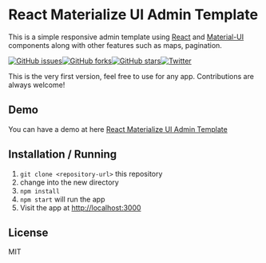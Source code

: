 React Materialize UI Admin Template
================================

This is a simple responsive admin template using [React](https://facebook.github.io/react/) and [Material-UI](http://www.material-ui.com/) components along with other features such as maps, pagination.

[![GitHub issues](https://img.shields.io/github/issues/sumn2u/react-materialize-admin-template.svg)](https://github.com/sumn2u/react-materialize-admin-template/issues)[![GitHub forks](https://img.shields.io/github/forks/sumn2u/react-materialize-admin-template.svg)](https://github.com/sumn2u/react-materialize-admin-template/network)[![GitHub stars](https://img.shields.io/github/stars/sumn2u/react-materialize-admin-template.svg)](https://github.com/sumn2u/react-materialize-admin-template/stargazers)[![Twitter](https://img.shields.io/twitter/url/https/github.com/sumn2u/react-materialize-admin-template.svg?style=social)](https://twitter.com/intent/tweet?text=Wow:&url=%5Bobject%20Object%5D)

This is the very first version, feel free to use for any app. Contributions are always welcome!

Demo
----

You can have a demo at here [React Materialize UI Admin Template](https://sumn2u.github.io/react-materialize-admin-template/)


Installation / Running
----------------------

1. `git clone <repository-url>` this repository
2. change into the new directory
3. `npm install`
4. `npm start` will run the app
5. Visit the app at [http://localhost:3000](http://localhost:3000)


License
-------
MIT
